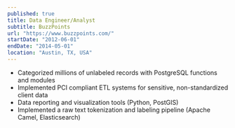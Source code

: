 ```yaml
---
published: true
title: Data Engineer/Analyst
subtitle: BuzzPoints
url: "https://www.buzzpoints.com/"
startDate: "2012-06-01"
endDate: "2014-05-01"
location: "Austin, TX, USA"
---
```


- Categorized millions of unlabeled records with PostgreSQL functions and modules
- Implemented PCI compliant ETL systems for sensitive, non-standardized client data
- Data reporting and visualization tools (Python, PostGIS)
- Implemented a raw text tokenization and labeling pipeline (Apache Camel, Elasticsearch)

<!--

- Analyzed potential client data, providing market and profit analysis for data-driven sales
- Scraped large and varying third party data sets and synthesized it with internal data
- Managed and reported on financial data for 20+ banks and 3,000+ merchants
- Data integrity and ETL testing
- Assisting with deployments and systems administration work

-->
